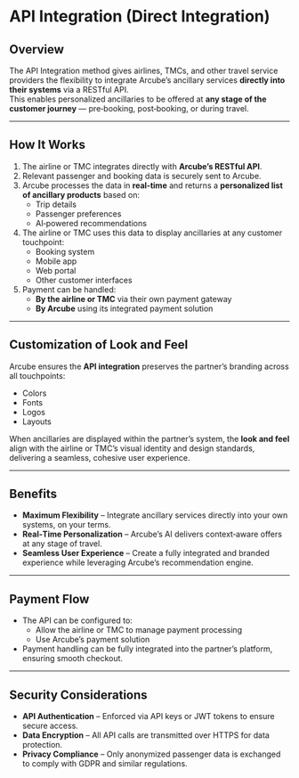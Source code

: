 # API Integration (Direct Integration)

## Overview
The API Integration method gives airlines, TMCs, and other travel service providers the flexibility to integrate Arcube’s ancillary services **directly into their systems** via a RESTful API.  
This enables personalized ancillaries to be offered at **any stage of the customer journey** — pre‑booking, post‑booking, or during travel.

---

## How It Works
1. The airline or TMC integrates directly with **Arcube’s RESTful API**.
2. Relevant passenger and booking data is securely sent to Arcube.
3. Arcube processes the data in **real‑time** and returns a **personalized list of ancillary products** based on:
   - Trip details  
   - Passenger preferences  
   - AI‑powered recommendations
4. The airline or TMC uses this data to display ancillaries at any customer touchpoint:
   - Booking system  
   - Mobile app  
   - Web portal  
   - Other customer interfaces
5. Payment can be handled:
   - **By the airline or TMC** via their own payment gateway  
   - **By Arcube** using its integrated payment solution

---

## Customization of Look and Feel
Arcube ensures the **API integration** preserves the partner’s branding across all touchpoints:
- Colors  
- Fonts  
- Logos  
- Layouts  

When ancillaries are displayed within the partner’s system, the **look and feel** align with the airline or TMC’s visual identity and design standards, delivering a seamless, cohesive user experience.

---

## Benefits
- **Maximum Flexibility** – Integrate ancillary services directly into your own systems, on your terms.  
- **Real‑Time Personalization** – Arcube’s AI delivers context‑aware offers at any stage of travel.  
- **Seamless User Experience** – Create a fully integrated and branded experience while leveraging Arcube’s recommendation engine.

---

## Payment Flow
- The API can be configured to:
  - Allow the airline or TMC to manage payment processing  
  - Use Arcube’s payment solution
- Payment handling can be fully integrated into the partner’s platform, ensuring smooth checkout.

---

## Security Considerations
- **API Authentication** – Enforced via API keys or JWT tokens to ensure secure access.  
- **Data Encryption** – All API calls are transmitted over HTTPS for data protection.  
- **Privacy Compliance** – Only anonymized passenger data is exchanged to comply with GDPR and similar regulations.

